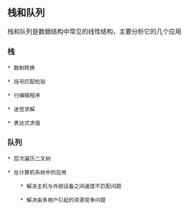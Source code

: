 ## 栈和队列

栈和队列是数据结构中常见的线性结构，主要分析它的几个应用


### 栈

    * 数制转换

    * 括号匹配检验

    * 行编辑程序

    * 迷宫求解

    * 表达式求值




### 队列

    * 层次遍历二叉树

    * 在计算机系统中的应用

        * 解决主机与外部设备之间速度不匹配问题

        * 解决由多用户引起的资源竞争问题
